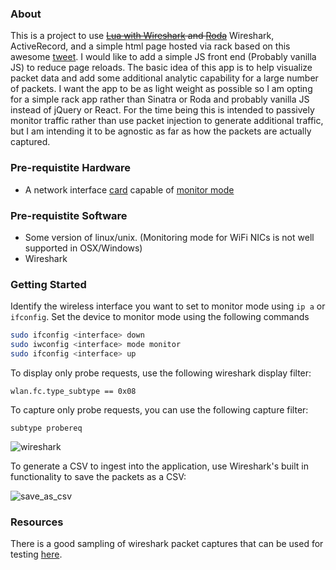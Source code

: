 ### About ###
This is a project to use ~~[Lua with Wireshark](https://wiki.wireshark.org/Lua) and [Roda](https://github.com/jeremyevans/roda)~~ Wireshark, ActiveRecord, and a simple html page hosted via rack based on this awesome [tweet](https://twitter.com/tenderlove/status/351554818579505152).  I would like to add a simple JS front end (Probably vanilla JS) to reduce page reloads.  The basic idea of this app is to help visualize packet data and add some additional analytic capability for a large number of packets.  I want the app to be as light weight as possible so I am opting for a simple rack app rather than Sinatra or Roda and probably vanilla JS instead of jQuery or React.  For the time being this is intended to passively monitor traffic rather than use packet injection to generate additional traffic, but I am intending it to be agnostic as far as how the packets are actually captured.

### Pre-requistite Hardware ###
- A network interface [card](https://www.acrylicwifi.com/en/support-webinars-wifi-wireless-network-software-tools/compatible-hardware/) capable of [monitor mode](https://en.wikipedia.org/wiki/Monitor_mode)

### Pre-requistite Software ###
- Some version of linux/unix. (Monitoring mode for WiFi NICs is not well supported in OSX/Windows)
- Wireshark

### Getting Started ###
Identify the wireless interface you want to set to monitor mode using `ip a` or `ifconfig`.
Set the device to monitor mode using the following commands
```bash
sudo ifconfig <interface> down
sudo iwconfig <interface> mode monitor
sudo ifconfig <interface> up
```

To display only probe requests, use the following wireshark display filter:
```
wlan.fc.type_subtype == 0x08
```
To capture only probe requests, you can use the following capture filter:
```
subtype probereq
```
![wireshark](https://user-images.githubusercontent.com/20469703/43873015-c7a73290-9b52-11e8-85b9-31683bdd22e2.png)

To generate a CSV to ingest into the application, use Wireshark's built in functionality to save the packets as a CSV:

![save_as_csv](https://user-images.githubusercontent.com/20469703/43873029-dfc5e902-9b52-11e8-9913-d79c0c68f7fa.PNG)

### Resources ###
There is a good sampling of wireshark packet captures that can be used for testing [here](ftp://ftp.bro-ids.org/enterprise-traces/hdr-traces05/).

